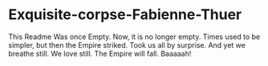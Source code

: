 # Exquisite-corpse-Fabienne-Thuer
This Readme Was once Empty. Now, it is no longer empty. Times used to be simpler, but then the Empire striked. Took us all by surprise. And yet we breathe still. We love still. The Empire will fall. Baaaaah!

